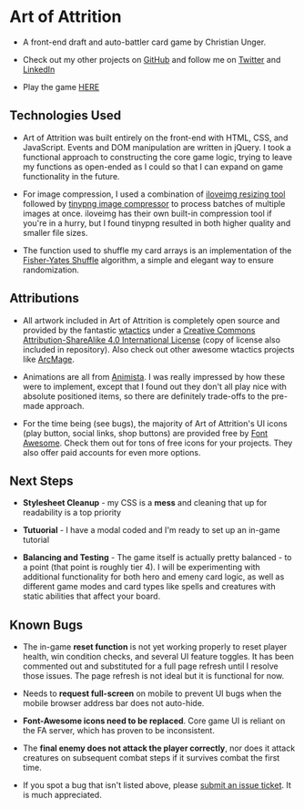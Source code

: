 # Art of Attrition

- A front-end draft and auto-battler card game by Christian Unger.

  

- Check out my other projects on [GitHub](https://github.com/ChrisUngerJS) and follow me on [Twitter](https://twitter.com/ChrisUngerJS) and [LinkedIn](https://www.linkedin.com/in/christian-unger-044629152/)

  

- Play the game [HERE](https://chrisungerjs.github.io/art_of_attrition/)

  

## Technologies Used

- Art of Attrition was built entirely on the front-end with HTML, CSS, and JavaScript. Events and DOM manipulation are written in jQuery. I took a functional approach to constructing the core game logic, trying to leave my functions as open-ended as I could so that I can expand on game functionality in the future.


- For image compression, I used a combination of [iloveimg resizing tool](https://www.iloveimg.com/resize-image) followed by [tinypng image compressor](https://tinypng.com/) to process batches of multiple images at once. iloveimg has their own built-in compression tool if you're in a hurry, but I found tinypng resulted in both higher quality and smaller file sizes.


- The function used to shuffle my card arrays is an implementation of the [Fisher-Yates Shuffle](https://bost.ocks.org/mike/shuffle/) algorithm, a simple and elegant way to ensure randomization.

## Attributions

- All artwork included in Art of Attrition is completely open source and provided by the fantastic [wtactics](https://github.com/wtactics/art) under a [Creative Commons Attribution-ShareAlike 4.0 International License](https://creativecommons.org/licenses/by-sa/4.0/) (copy of license also included in repository). Also check out other awesome wtactics projects like [ArcMage](https://arcmage.org/).

  

- Animations are all from [Animista](https://animista.net/). I was really impressed by how these were to implement, except that I found out they don't all play nice with absolute positioned items, so there are definitely trade-offs to the pre-made approach.

  

- For the time being (see bugs), the majority of Art of Attrition's UI icons (play button, social links, shop buttons) are provided free by [Font Awesome](https://fontawesome.com/). Check them out for tons of free icons for your projects. They also offer paid accounts for even more options.

  

## Next Steps  

-  **Stylesheet Cleanup** - my CSS is a **mess** and cleaning that up for readability is a top priority

-  **Tutuorial** - I have a modal coded and I'm ready to set up an in-game tutorial

-  **Balancing and Testing** - The game itself is actually pretty balanced - to a point (that point is roughly tier 4). I will be experimenting with additional functionality for both hero and emeny card logic, as well as different game modes and card types like spells and creatures with static abilities that affect your board.

  

## Known Bugs

  

- The in-game **reset function** is not yet working properly to reset player health, win condition checks, and several UI feature toggles. It has been commented out and substituted for a full page refresh until I resolve those issues. The page refresh is not ideal but it is functional for now.

  

- Needs to **request full-screen** on mobile to prevent UI bugs when the mobile browser address bar does not auto-hide.

-  **Font-Awesome icons need to be replaced**. Core game UI is reliant on the FA server, which has proven to be inconsistent.

  

- The **final enemy does not attack the player correctly**, nor does it attack creatures on subsequent combat steps if it survives combat the first time.

  

- If you spot a bug that isn't listed above, please [submit an issue ticket](https://github.com/ChrisUngerJS/art_of_attrition/issues). It is much appreciated.
